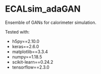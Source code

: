 # ECALsim_adaGAN
Ensemble of GANs for calorimeter simulation.

Tested with:
- h5py==2.10.0
- keras==2.6.0
- matplotlib==3.3.4
- numpy==1.18.5
- scikit-learn==0.24.2
- tensorflow==2.3.0


